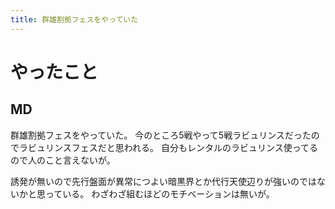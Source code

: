 ```yaml
---
title: 群雄割拠フェスをやっていた
---
```


# やったこと

## MD

群雄割拠フェスをやっていた。
今のところ5戦やって5戦ラビュリンスだったのでラビュリンスフェスだと思われる。
自分もレンタルのラビュリンス使ってるので人のこと言えないが。

誘発が無いので先行盤面が異常につよい暗黒界とか代行天使辺りが強いのではないかと思っている。
わざわざ組むほどのモチベーションは無いが。
